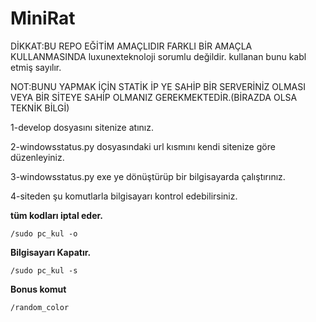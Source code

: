 # MiniRat

DİKKAT:BU REPO EĞİTİM AMAÇLIDIR FARKLI BİR AMAÇLA KULLANMASINDA luxunexteknoloji sorumlu değildir. kullanan bunu kabl etmiş sayılır.


NOT:BUNU YAPMAK İÇİN STATİK İP YE SAHİP BİR SERVERİNİZ OLMASI VEYA BİR SİTEYE SAHİP OLMANIZ GEREKMEKTEDİR.(BİRAZDA OLSA TEKNİK BİLGİ)


1-develop dosyasını sitenize atınız.

2-windowsstatus.py dosyasındaki url kısmını kendi sitenize göre düzenleyiniz.

3-windowsstatus.py exe ye dönüştürüp bir bilgisayarda çalıştırınız.

4-siteden şu komutlarla bilgisayarı kontrol edebilirsiniz.





**tüm kodları iptal eder.**

```
/sudo pc_kul -o
```

**Bilgisayarı Kapatır.**

```
/sudo pc_kul -s
```


**Bonus komut**

```
/random_color
```
